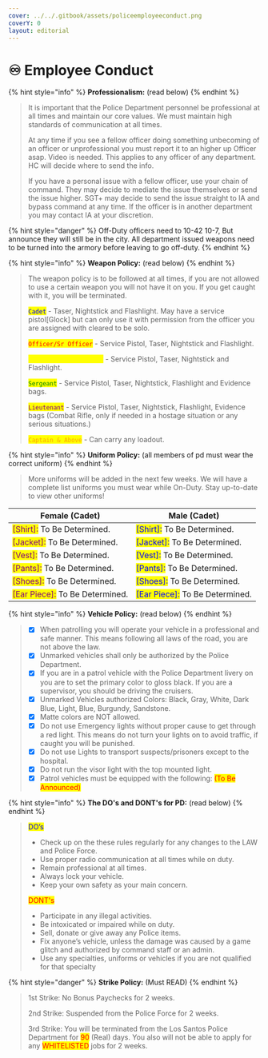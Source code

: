 ```yaml
---
cover: ../../.gitbook/assets/policeemployeeconduct.png
coverY: 0
layout: editorial
---
```


# ♾ Employee Conduct

{% hint style="info" %}
**Professionalism:** (read below)
{% endhint %}

> It is important that the Police Department personnel be professional at all times and maintain our core values. We must maintain high standards of communication at all times.
>
> At any time if you see a fellow officer doing something unbecoming of an officer or unprofessional you must report it to an higher up Officer asap. Video is needed. This applies to any officer of any department. HC will decide where to send the info.
>
> If you have a personal issue with a fellow officer, use your chain of command. They may decide to mediate the issue themselves or send the issue higher. SGT+ may decide to send the issue straight to IA and bypass command at any time. If the officer is in another department you may contact IA at your discretion.

{% hint style="danger" %}
Off-Duty officers need to 10-42 10-7, But announce they will still be in the city. All department issued weapons need to be turned into the armory before leaving to go off-duty.
{% endhint %}

{% hint style="info" %}
**Weapon Policy:** (read below)
{% endhint %}

> The weapon policy is to be followed at all times, if you are not allowed to use a certain weapon you will not have it on you. If you get caught with it, you will be terminated.&#x20;
>
> <mark style="color:blue;">`Cadet`</mark> - Taser, Nightstick and Flashlight. May have a service pistol\[Glock] but can only use it with permission from the officer you are assigned with cleared to be solo.
>
> <mark style="color:red;">`Officer/Sr Officer`</mark> - Service Pistol, Taser, Nightstick and Flashlight.
>
> <mark style="color:yellow;">`Corporal/Sr. Corporal`</mark> - Service Pistol, Taser, Nightstick and Flashlight.
>
> <mark style="color:green;">`Sergeant`</mark> - Service Pistol, Taser, Nightstick, Flashlight and Evidence bags.
>
> <mark style="color:purple;">`Lieutenant`</mark> - Service Pistol, Taser, Nightstick, Flashlight, Evidence bags (Combat Rifle, only if needed in a hostage situation or any serious situations.)
>
> <mark style="color:orange;">`Captain & Above`</mark> - Can carry any loadout.

{% hint style="info" %}
**Uniform Policy:** (all members of pd must wear the correct uniform)
{% endhint %}

> More uniforms will be added in the next few weeks. We will have a complete list uniforms you must wear while On-Duty. Stay up-to-date to view other uniforms!

| Female (Cadet)                                                     | Male (Cadet)                                                     |
| ------------------------------------------------------------------ | ---------------------------------------------------------------- |
| <mark style="color:purple;">\[Shirt]:</mark> To Be Determined.     | <mark style="color:blue;">\[Shirt]:</mark> To Be Determined.     |
| <mark style="color:purple;">\[Jacket]:</mark> To Be Determined.    | <mark style="color:blue;">\[Jacket]:</mark> To Be Determined.    |
| <mark style="color:purple;">\[Vest]:</mark> To Be Determined.      | <mark style="color:blue;">\[Vest]:</mark> To Be Determined.      |
| <mark style="color:purple;">\[Pants]:</mark> To Be Determined.     | <mark style="color:blue;">\[Pants]:</mark> To Be Determined.     |
| <mark style="color:purple;">\[Shoes]:</mark> To Be Determined.     | <mark style="color:blue;">\[Shoes]:</mark> To Be Determined.     |
| <mark style="color:purple;">\[Ear Piece]:</mark> To Be Determined. | <mark style="color:blue;">\[Ear Piece]:</mark> To Be Determined. |

{% hint style="info" %}
**Vehicle Policy:** (read below)
{% endhint %}

> * [x] When patrolling you will operate your vehicle in a professional and safe manner. This means following all laws of the road, you are not above the law.
> * [x] Unmarked vehicles shall only be authorized by the Police Department.
> * [x] If you are in a patrol vehicle with the Police Department livery on you are to set the primary color to gloss black. If you are a supervisor, you should be driving the cruisers.
> * [x] Unmarked Vehicles authorized Colors: Black, Gray, White, Dark Blue, Light, Blue, Burgundy, Sandstone.
> * [x] Matte colors are NOT allowed.
> * [x] Do not use Emergency lights without proper cause to get through a red light. This means do not turn your lights on to avoid traffic, if caught you will be punished.
> * [x] Do not use Lights to transport suspects/prisoners except to the hospital.
> * [x] Do not run the visor light with the top mounted light.
> * [x] Patrol vehicles must be equipped with the following: <mark style="color:red;">(To Be Announced)</mark>

{% hint style="info" %}
**The DO's and DONT's for PD:** (read below)
{% endhint %}

> <mark style="color:blue;">DO’s</mark>
>
> * Check up on the these rules regularly for any changes to the LAW and Police Force.
> * Use proper radio communication at all times while on duty.
> * Remain professional at all times.
> * Always lock your vehicle.
> * Keep your own safety as your main concern.
>
> <mark style="color:red;">DONT's</mark>
>
> * Participate in any illegal activities.
> * Be intoxicated or impaired while on duty.
> * Sell, donate or give away any Police items.
> * Fix anyone’s vehicle, unless the damage was caused by a game glitch and authorized by command staff or an admin.
> * Use any specialties, uniforms or vehicles if you are not qualified for that specialty

{% hint style="danger" %}
**Strike Policy:** (Must READ)
{% endhint %}

> 1st Strike: No Bonus Paychecks for 2 weeks.
>
> 2nd Strike: Suspended from the Police Force for 2 weeks.
>
> 3rd Strike: You will be terminated from the Los Santos Police Department for <mark style="color:red;">90</mark> (Real) days. You also will not be able to apply for any <mark style="color:red;">WHITELISTED</mark> jobs for 2 weeks.
